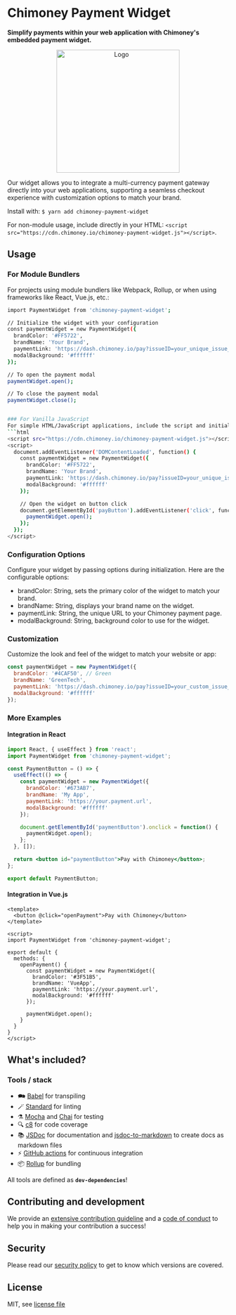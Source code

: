 # Chimoney Payment Widget

__Simplify payments within your web application with Chimoney's embedded payment widget.__
<div align="center" id="initial">
  <a href="https://chimoney.io/" target="_blank">
  <picture>
    <img src="https://chimoney.io/assets/icons/chimoney-purple-logo.svg" width="280" alt="Logo"/>
  </picture>
  </a>
</div>


Our widget allows you to integrate a multi-currency payment gateway directly into your web applications, supporting a seamless checkout experience with customization options to match your brand.

Install with:
`$ yarn add chimoney-payment-widget`

For non-module usage, include directly in your HTML:
`<script src="https://cdn.chimoney.io/chimoney-payment-widget.js"></script>`.

## Usage

### For Module Bundlers

For projects using module bundlers like Webpack, Rollup, or when using frameworks like React, Vue.js, etc.:


```bash
import PaymentWidget from 'chimoney-payment-widget';

// Initialize the widget with your configuration
const paymentWidget = new PaymentWidget({
  brandColor: '#FF5722',
  brandName: 'Your Brand',
  paymentLink: 'https://dash.chimoney.io/pay?issueID=your_unique_issue_id',
  modalBackground: '#ffffff'
});

// To open the payment modal
paymentWidget.open();

// To close the payment modal
paymentWidget.close();


### For Vanilla JavaScript
For simple HTML/JavaScript applications, include the script and initialize the widget:
```html
<script src="https://cdn.chimoney.io/chimoney-payment-widget.js"></script>
<script>
  document.addEventListener('DOMContentLoaded', function() {
    const paymentWidget = new PaymentWidget({
      brandColor: '#FF5722',
      brandName: 'Your Brand',
      paymentLink: 'https://dash.chimoney.io/pay?issueID=your_unique_issue_id',
      modalBackground: '#ffffff'
    });

    // Open the widget on button click
    document.getElementById('payButton').addEventListener('click', function() {
      paymentWidget.open();
    });
  });
</script>
```


### Configuration Options
Configure your widget by passing options during initialization. Here are the configurable options:

- brandColor: String, sets the primary color of the widget to match your brand.
- brandName: String, displays your brand name on the widget.
- paymentLink: String, the unique URL to your Chimoney payment page.
- modalBackground: String, background color to use for the widget.

### Customization
Customize the look and feel of the widget to match your website or app:


```js
const paymentWidget = new PaymentWidget({
  brandColor: '#4CAF50', // Green
  brandName: 'GreenTech',
  paymentLink: 'https://dash.chimoney.io/pay?issueID=your_custom_issue_id',
  modalBackground: '#ffffff'
});
```


### More Examples

#### Integration in React

```jsx
import React, { useEffect } from 'react';
import PaymentWidget from 'chimoney-payment-widget';

const PaymentButton = () => {
  useEffect(() => {
    const paymentWidget = new PaymentWidget({
      brandColor: '#673AB7',
      brandName: 'My App',
      paymentLink: 'https://your.payment.url',
      modalBackground: '#ffffff'
    });

    document.getElementById('paymentButton').onclick = function() {
      paymentWidget.open();
    };
  }, []);

  return <button id="paymentButton">Pay with Chimoney</button>;
};

export default PaymentButton;
```

#### Integration in Vue.js

```vue
<template>
  <button @click="openPayment">Pay with Chimoney</button>
</template>

<script>
import PaymentWidget from 'chimoney-payment-widget';

export default {
  methods: {
    openPayment() {
      const paymentWidget = new PaymentWidget({
        brandColor: '#3F51B5',
        brandName: 'VueApp',
        paymentLink: 'https://your.payment.url',
        modalBackground: '#ffffff'
      });

      paymentWidget.open();
    }
  }
}
</script>
```


## What's included?

### Tools / stack

* 🗪 [Babel](https://babeljs.io/) for transpiling
* 🪄 [Standard](https://standardjs.com/) for linting
* ⚗️ [Mocha](https://mochajs.org/) and [Chai](https://www.chaijs.com) for testing
* 🔍 [c8](https://github.com/bcoe/c8) for code coverage
* 📚 [JSDoc](https://jsdoc.app/) for documentation and [jsdoc-to-markdown](https://www.npmjs.com/package/jsdoc-to-markdown) to create docs as markdown files
* ⚡ [GitHub actions](https://github.com/features/actions) for continuous integration
* 📦 [Rollup](https://rollupjs.org) for bundling

All tools are defined as **`dev-dependencies`**!


## Contributing and development

We provide an [extensive contribution guideline](./CONTRIBUTING.md) and a [code of conduct](./CODE_OF_CONDUCT.md)
to help you in making your contribution a success!

## Security

Please read our [security policy](./SECURITY.md) to get to know which versions are covered.

## License

MIT, see [license file](LICENSE)

